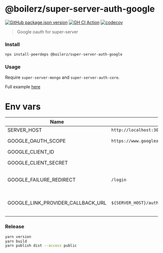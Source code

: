 # @boilerz/super-server-auth-google

[![GitHub package.json version](https://img.shields.io/github/package-json/v/boilerz/super-server-auth-google)](https://www.npmjs.com/package/@boilerz/super-server-auth-google)
[![GH CI Action](https://github.com/boilerz/super-server-auth-google/workflows/CI/badge.svg)](https://github.com/boilerz/super-server-auth-google/actions?query=workflow:CI)
[![codecov](https://codecov.io/gh/boilerz/super-server-auth-google/branch/master/graph/badge.svg)](https://codecov.io/gh/boilerz/super-server-auth-google)

> Google oauth for super-server

### Install

```bash
npx install-peerdeps @boilerz/super-server-auth-google 
```

### Usage

Require `super-server-mongo` and `super-server-auth-core`.

Full example [here](https://github.com/boilerz/super-server-auth-google/blob/master/examples/minimal.ts)

# Env vars

| Name                                        | Default                                                                                           | Description                                                                                                        |
|---------------------------------------------|---------------------------------------------------------------------------------------------------|--------------------------------------------------------------------------------------------------------------------|
| SERVER_HOST                                 | `http://localhost:3000`                                                                           | Server host                                                                                                        |
| GOOGLE_OAUTH_SCOPE                          | `https://www.googleapis.com/auth/userinfo.profile,https://www.googleapis.com/auth/userinfo.email` | Oauth scope                                                                                                        |
| GOOGLE_CLIENT_ID                            |                                                                                                   | Client ID.                                                                                                         |
| GOOGLE_CLIENT_SECRET                        |                                                                                                   | Client secret.                                                                                                     |
| GOOGLE_FAILURE_REDIRECT                     | `/login`                                                                                          | Google failure redirect.                                                                                           |
| GOOGLE_LINK_PROVIDER_CALLBACK_URL           | `${SERVER_HOST}/auth/connect`                                                                     | Callback used for account linking.                                                                                 |

### Release

```bash
yarn version
yarn build
yarn publish dist --access public
```
